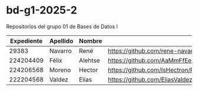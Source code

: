 # bd-g1-2025-2
Repositorios del grupo 01 de Bases de Datos I

|Expediente  |Apellido   |Nombre|repositorio                                     |
|---|---|---|---|
|29383       |Navarro    |René  |https://github.com/rene-navarro/bd-g1-2025-2.git|
|224204409   |Félix      |Alehtse |https://github.com/AaMmFfEe/Base-de-Datos-I|
|224206568   |Moreno     |Hector|https://github.com/IsHectron/Proyectos-Base-de-datos|
|222204568   |Valdez     |Elías |https://github.com/EliasValdezMiranda/Bases_de_Datos_I_Elias_Valdez_Miranda.git|

